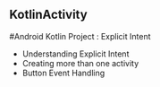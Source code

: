 ## KotlinActivity

#Android Kotlin Project : Explicit Intent

- Understanding Explicit Intent 
- Creating more than one activity 
- Button Event Handling 


